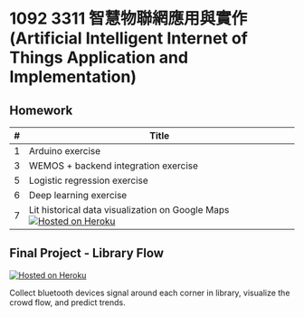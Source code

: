# 1092 3311 智慧物聯網應用與實作 (Artificial Intelligent Internet of Things Application and Implementation)

## Homework

| #    | Title                                                        |
| ---- | ------------------------------------------------------------ |
| 1    | Arduino exercise                                             |
| 3    | WEMOS + backend integration exercise                         |
| 5    | Logistic regression exercise                                 |
| 6    | Deep learning exercise                                       |
| 7    | Lit historical data visualization on Google Maps [![Hosted on Heroku](https://img.shields.io/badge/Hosted%20on-Heroku-430098?logo=Heroku)](https://light-google-maps.herokuapp.com) |

## Final Project - Library Flow

[![Hosted on Heroku](https://img.shields.io/badge/Hosted%20on-Heroku-430098?logo=Heroku)](https://library-flow.herokuapp.com)

Collect bluetooth devices signal around each corner in library, visualize the crowd flow, and predict trends.